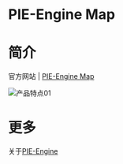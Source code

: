 # PIE-Engine Map

# 简介
官方网站 | [PIE-Engine Map](http://ds.piesat.cn:20003/piemap/#/)


![产品特点01](https://user-images.githubusercontent.com/85090601/132151458-2014ea9a-7766-4891-89c7-f875de4b1570.png)
# 更多

关于[PIE-Engine](https://engine.piesat.cn/#/)







